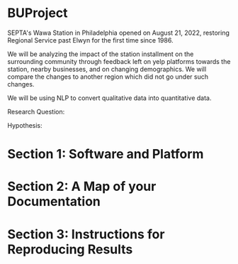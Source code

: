 # BUProject
SEPTA's Wawa Station in Philadelphia opened on August 21, 2022, restoring Regional Service past Elwyn for the first time since 1986. 

We will be analyzing the impact of the station installment on the surrounding community through feedback left on yelp platforms towards the station, nearby businesses, and on changing demographics. We will compare the changes to another region which did not go under such changes. 

We will be using NLP to convert qualitative data into quantitative data.


Research Question:

Hypothesis:


# Section 1: Software and Platform

# Section 2: A Map of your Documentation

# Section 3: Instructions for Reproducing Results